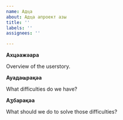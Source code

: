 ```yaml
---
name: Адҵа
about: Адҵа апроект азы
title: ''
labels: ''
assignees: ''

---
```


**Ахцәажәара**

Overview of the userstory.

**Ауадаҩрақәа**

What difficulties do we have?

**Аӡбарақәа**

What should we do to solve those difficulties?
